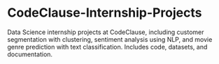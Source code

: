 # CodeClause-Internship-Projects
Data Science internship projects at CodeClause, including customer segmentation with clustering, sentiment analysis using NLP, and movie genre prediction with text classification. Includes code, datasets, and documentation.
